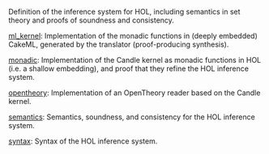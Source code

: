 Definition of the inference system for HOL, including semantics in set theory
and proofs of soundness and consistency.

[ml_kernel](ml_kernel):
Implementation of the monadic functions in (deeply embedded) CakeML,
generated by the translator (proof-producing synthesis).

[monadic](monadic):
Implementation of the Candle kernel as monadic functions in HOL (i.e. a
shallow embedding), and proof that they refine the HOL inference system.

[opentheory](opentheory):
Implementation of an OpenTheory reader based on the Candle kernel.

[semantics](semantics):
Semantics, soundness, and consistency for the HOL inference system.

[syntax](syntax):
Syntax of the HOL inference system.
